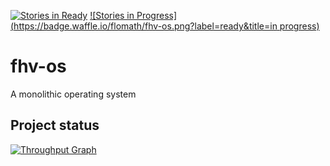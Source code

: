 [![Stories in Ready](https://badge.waffle.io/flomath/fhv-os.png?label=ready&title=Ready)](https://waffle.io/flomath/fhv-os) [![Stories in Progress](https://badge.waffle.io/flomath/fhv-os.png?label=ready&title=in progress)](https://waffle.io/flomath/fhv-os)

# fhv-os
A monolithic operating system

## Project status
[![Throughput Graph](https://graphs.waffle.io/flomath/fhv-os/throughput.svg)](https://waffle.io/flomath/fhv-os/metrics)
